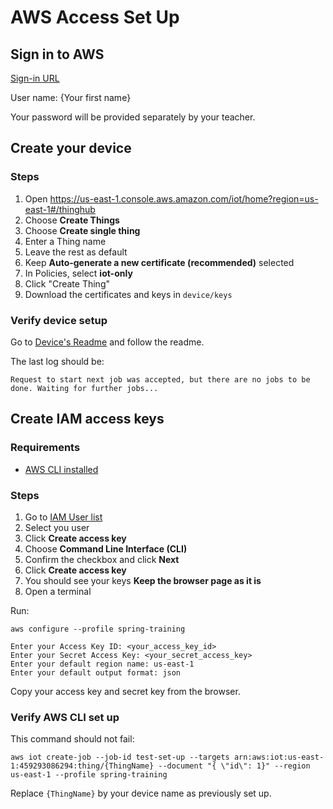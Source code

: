# AWS Access Set Up

## Sign in to AWS

[Sign-in URL](https://jeromenavez.signin.aws.amazon.com/console)

User name: {Your first name}

Your password will be provided separately by your teacher.

## Create your device

### Steps

1. Open https://us-east-1.console.aws.amazon.com/iot/home?region=us-east-1#/thinghub
1. Choose **Create Things**
1. Choose **Create single thing**
2. Enter a Thing name
3. Leave the rest as default
4. Keep **Auto-generate a new certificate (recommended)** selected
5. In Policies, select **iot-only**
6. Click "Create Thing"
7. Download the certificates and keys in `device/keys`

### Verify device setup

Go to [Device's Readme](../device/README.md) and follow the readme.

The last log should be:
```shell
Request to start next job was accepted, but there are no jobs to be done. Waiting for further jobs...
```

## Create IAM access keys

### Requirements
* [AWS CLI installed](https://docs.aws.amazon.com/cli/latest/userguide/getting-started-install.html)

### Steps

1. Go to [IAM User list](https://us-east-1.console.aws.amazon.com/iam/home?region=us-east-1#/users)
2. Select you user
3. Click **Create access key**
4. Choose **Command Line Interface (CLI)**
5. Confirm the checkbox and click **Next**
6. Click **Create access key**
7. You should see your keys **Keep the browser page as it is**
8. Open a terminal

Run:
```shell
aws configure --profile spring-training

Enter your Access Key ID: <your_access_key_id>
Enter your Secret Access Key: <your_secret_access_key>
Enter your default region name: us-east-1
Enter your default output format: json
```
Copy your access key and secret key from the browser.

### Verify AWS CLI set up

This command should not fail:

```shell
aws iot create-job --job-id test-set-up --targets arn:aws:iot:us-east-1:459293086294:thing/{ThingName} --document "{ \"id\": 1}" --region us-east-1 --profile spring-training
```

Replace `{ThingName}` by your device name as previously set up.

